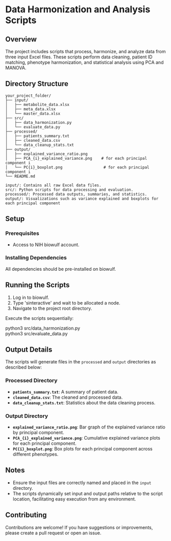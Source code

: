 # Data Harmonization and Analysis Scripts

## Overview
The project includes scripts that process, harmonize, and analyze data from three input Excel files. These scripts perform data cleaning, patient ID matching, phenotype harmonization, and statistical analysis using PCA and MANOVA.

## Directory Structure
```plaintext
your_project_folder/
├── input/
│   ├── metabolite_data.xlsx
│   ├── meta_data.xlsx
│   └── master_data.xlsx
├── src/
│   ├── data_harmonization.py
│   └── evaluate_data.py
├── processed/
│   ├── patients_summary.txt
│   ├── cleaned_data.csv
│   └── data_cleanup_stats.txt
├── output/
│   ├── explained_variance_ratio.png
│   ├── PCA_{i}_explained_variance.png    # for each principal component i
│   └── PC{i}_boxplot.png                  # for each principal component i
└── README.md

input/: Contains all raw Excel data files.
src/: Python scripts for data processing and evaluation.
processed/: Processed data outputs, summaries, and statistics.
output/: Visualizations such as variance explained and boxplots for each principal component

```

## Setup

### Prerequisites
- Access to NIH biowulf account.

### Installing Dependencies
All dependencies should be pre-installed on biowulf.

## Running the Scripts
1. Log in to biowulf.
2. Type 'sinteractive' and wait to be allocated a node.
3. Navigate to the project root directory.

Execute the scripts sequentially:

python3 src/data_harmonization.py \
python3 src/evaluate_data.py

## Output Details

The scripts will generate files in the `processed` and `output` directories as described below:

### Processed Directory
- **`patients_summary.txt`**: A summary of patient data.
- **`cleaned_data.csv`**: The cleaned and processed data.
- **`data_cleanup_stats.txt`**: Statistics about the data cleaning process.

### Output Directory
- **`explained_variance_ratio.png`**: Bar graph of the explained variance ratio by principal component.
- **`PCA_{i}_explained_variance.png`**: Cumulative explained variance plots for each principal component.
- **`PC{i}_boxplot.png`**: Box plots for each principal component across different phenotypes.

## Notes
- Ensure the input files are correctly named and placed in the `input` directory.
- The scripts dynamically set input and output paths relative to the script location, facilitating easy execution from any environment.

## Contributing
Contributions are welcome! If you have suggestions or improvements, please create a pull request or open an issue.
